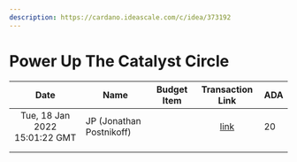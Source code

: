 ```yaml
---
description: https://cardano.ideascale.com/c/idea/373192
---
```


# Power Up The Catalyst Circle



<table><thead><tr><th align="center">Date</th><th>Name</th><th data-type="select">Budget Item</th><th align="center">Transaction Link</th><th>ADA</th></tr></thead><tbody><tr><td align="center">Tue, 18 Jan 2022 15:01:22 GMT</td><td>JP (Jonathan Postnikoff)</td><td></td><td align="center"><a href="https://github.com/cctreasury/Treasury-system/blob/main/Transaction%20recordings/Fund6/Power-Up-The-Catalyst-Circle/CC-Admin-Comm-Org-tools/1642563878034-JP-(Jonathan-Postnikoff).md">link</a></td><td>20</td></tr><tr><td align="center"></td><td></td><td></td><td align="center"></td><td></td></tr><tr><td align="center"></td><td></td><td></td><td align="center"></td><td></td></tr></tbody></table>

